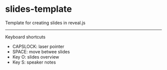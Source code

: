 # slides-template
Template for creating slides in reveal.js

---

Keyboard shortcuts
- CAPSLOCK: laser pointer
- SPACE: move betwee slides
- Key O: slides overview
- Key S: speaker notes
